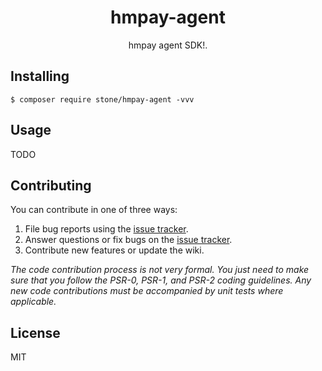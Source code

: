 <h1 align="center"> hmpay-agent </h1>

<p align="center"> hmpay agent SDK!.</p>


## Installing

```shell
$ composer require stone/hmpay-agent -vvv
```

## Usage

TODO

## Contributing

You can contribute in one of three ways:

1. File bug reports using the [issue tracker](https://github.com/stone/hmpay-agent/issues).
2. Answer questions or fix bugs on the [issue tracker](https://github.com/stone/hmpay-agent/issues).
3. Contribute new features or update the wiki.

_The code contribution process is not very formal. You just need to make sure that you follow the PSR-0, PSR-1, and PSR-2 coding guidelines. Any new code contributions must be accompanied by unit tests where applicable._

## License

MIT